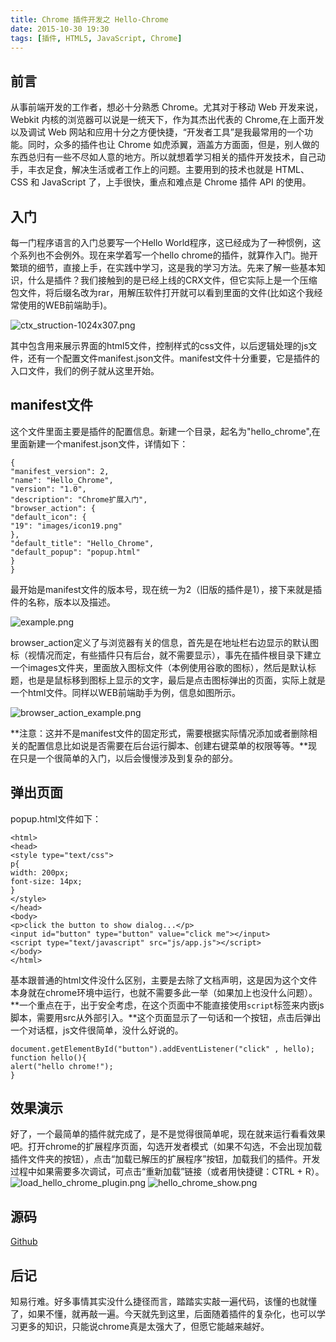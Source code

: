 ```yaml
---
title: Chrome 插件开发之 Hello-Chrome
date: 2015-10-30 19:30
tags: [插件, HTML5, JavaScript, Chrome]
---
```

## 前言

从事前端开发的工作者，想必十分熟悉 Chrome。尤其对于移动 Web 开发来说，Webkit 内核的浏览器可以说是一统天下，作为其杰出代表的 Chrome,在上面开发以及调试 Web 网站和应用十分之方便快捷，“开发者工具”是我最常用的一个功能。同时，众多的插件也让 Chrome 如虎添翼，涵盖方方面面，但是，别人做的东西总归有一些不尽如人意的地方。所以就想着学习相关的插件开发技术，自己动手，丰衣足食，解决生活或者工作上的问题。主要用到的技术也就是 HTML、CSS 和 JavaScript 了，上手很快，重点和难点是 Chrome 插件 API 的使用。


<!--more-->


## 入门

每一门程序语言的入门总要写一个Hello World程序，这已经成为了一种惯例，这个系列也不会例外。现在来学着写一个hello chrome的插件，就算作入门。抛开繁琐的细节，直接上手，在实践中学习，这是我的学习方法。先来了解一些基本知识，什么是插件？我们接触到的是已经上线的CRX文件，但它实际上是一个压缩包文件，将后缀名改为rar，用解压软件打开就可以看到里面的文件(比如这个我经常使用的WEB前端助手)。

![ctx_struction-1024x307.png][1]

其中包含用来展示界面的html5文件，控制样式的css文件，以后逻辑处理的js文件，还有一个配置文件manifest.json文件。manifest文件十分重要，它是插件的入口文件，我们的例子就从这里开始。

## manifest文件

这个文件里面主要是插件的配置信息。新建一个目录，起名为"hello_chrome",在里面新建一个manifest.json文件，详情如下：
```
{
"manifest_version": 2,
"name": "Hello_Chrome",
"version": "1.0",
"description": "Chrome扩展入门",
"browser_action": {
"default_icon": {
"19": "images/icon19.png"
},
"default_title": "Hello_Chrome",
"default_popup": "popup.html"
}
}
```
最开始是manifest文件的版本号，现在统一为2（旧版的插件是1），接下来就是插件的名称，版本以及描述。

![example.png][2]

browser_action定义了与浏览器有关的信息，首先是在地址栏右边显示的默认图标（视情况而定，有些插件只有后台，就不需要显示），事先在插件根目录下建立一个images文件夹，里面放入图标文件（本例使用谷歌的图标），然后是默认标题，也是是鼠标移到图标上显示的文字，最后是点击图标弹出的页面，实际上就是一个html文件。同样以WEB前端助手为例，信息如图所示。

![browser_action_example.png][3]

**注意：这并不是manifest文件的固定形式，需要根据实际情况添加或者删除相关的配置信息比如说是否需要在后台运行脚本、创建右键菜单的权限等等。**现在只是一个很简单的入门，以后会慢慢涉及到复杂的部分。

## 弹出页面

popup.html文件如下：
```
<html>
<head>
<style type="text/css">
p{
width: 200px;
font-size: 14px;
}
</style>
</head>
<body>
<p>click the button to show dialog...</p>
<input id="button" type="button" value="click me"></input>
<script type="text/javascript" src="js/app.js"></script>
</body>
</html>
```
基本跟普通的html文件没什么区别，主要是去除了文档声明，这是因为这个文件本身就在chrome环境中运行，也就不需要多此一举（如果加上也没什么问题）。**一个重点在于，出于安全考虑，在这个页面中不能直接使用`script`标签来内嵌js脚本，需要用src从外部引入。**这个页面显示了一句话和一个按钮，点击后弹出一个对话框，js文件很简单，没什么好说的。
```
document.getElementById("button").addEventListener("click" , hello);
function hello(){
alert("hello chrome!");
}
```
## 效果演示

好了，一个最简单的插件就完成了，是不是觉得很简单呢，现在就来运行看看效果吧。打开chrome的扩展程序页面，勾选开发者模式（如果不勾选，不会出现加载插件文件夹的按钮），点击“加载已解压的扩展程序”按钮，加载我们的插件。开发过程中如果需要多次调试，可点击“重新加载”链接（或者用快捷键：CTRL + R）。
![load_hello_chrome_plugin.png][4]
![hello_chrome_show.png][5]

## 源码

[Github][6]

## 后记

知易行难。好多事情其实没什么捷径而言，踏踏实实敲一遍代码，该懂的也就懂了，如果不懂，就再敲一遍。今天就先到这里，后面随着插件的复杂化，也可以学习更多的知识，只能说chrome真是太强大了，但愿它能越来越好。


  [1]: /img/130204898.png
  [2]: /img/1095636572.png
  [3]: /img/91592680.png
  [4]: /img/4069920326.png
  [5]: /img/1840007412.png
  [6]: https://github.com/chunqiuyiyu/learn-javascript/tree/master/hello_chrome
